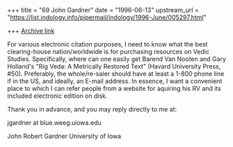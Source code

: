 +++
title = "69 John Gardner"
date = "1996-06-13"
upstream_url = "https://list.indology.info/pipermail/indology/1996-June/005297.html"

+++
[Archive link](https://list.indology.info/pipermail/indology/1996-June/005297.html)


For various electronic citation purposes, I need to know what the best
clearing-house nation/worldwide is for purchasing resources on Vedic
Studies.  Specifically, where can one easily get Barend Van Nooten and Gary
Holland's "Rig Veda: A Metrically Restored Text" (Havard University Press,
 #50).  Preferably, the whole/re-saler should have at least a 1-800 phone
line if in the US, and ideally, an E-mail address.  In essence, I want a
convenient place to which I can refer people from a website for aquiring
his RV and its included electronic edition on disk.

Thank you in advance, and you may reply directly to me at:

jgardner at blue.weeg.uiowa.edu

John Robert Gardner
University of Iowa




